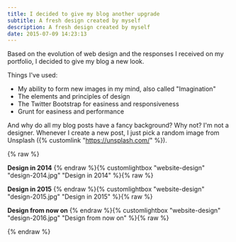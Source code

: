 ```yaml
---
title: I decided to give my blog another upgrade
subtitle: A fresh design created by myself
description: A fresh design created by myself
date: 2015-07-09 14:23:13
---
```


Based on the evolution of web design and the responses I received on my portfolio, I decided to give my blog a new look.

Things I've used:

* My ability to form new images in my mind, also called "Imagination"
* The elements and principles of design
* The Twitter Bootstrap for easiness and responsiveness
* Grunt for easiness and performance

And why do all my blog posts have a fancy background? Why not? I'm not a designer. Whenever I create a new post, I just pick a random image from Unsplash ({% customlink "https://unsplash.com/" %}).

{% raw %}
<div class="row">
	<div class="col-md-4">
		<p>
			<strong>Design in 2014</strong>
			{% endraw %}{% customlightbox "website-design" "design-2014.jpg" "Design in 2014" %}{% raw %}
		</p>
	</div>
	<div class="col-md-4">
		<p>
			<strong>Design in 2015</strong>
			{% endraw %}{% customlightbox "website-design" "design-2015.jpg" "Design in 2015" %}{% raw %}
		</p>
	</div>
	<div class="col-md-4">
		<p>
			<strong>Design from now on</strong>
			{% endraw %}{% customlightbox "website-design" "design-2016.jpg" "Design from now on" %}{% raw %}
		</p>
	</div>
</div>
{% endraw %}